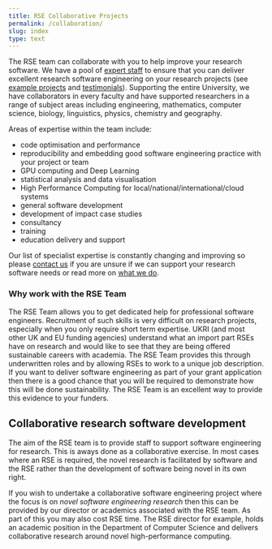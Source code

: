 ```yaml
---
title: RSE Collaborative Projects
permalink: /collaboration/
slug: index
type: text
---
```


The RSE team can collaborate with you to help improve your research software.
We have a pool of [expert staff](/contact/team) to ensure that you can deliver excellent research software engineering on your research projects (see [example projects](/collaboration/projects/) and [testimonials](/collaboration/testimonials/)).
Supporting the entire University, we have collaborators in every faculty and have supported researchers in a range of subject areas including engineering, mathematics, computer science, biology, linguistics, physics, chemistry and geography. 

Areas of expertise within the team include:

* code optimisation and performance
* reproducibility and embedding good software engineering practice with your project or team
* GPU computing and Deep Learning
* statistical analysis and data visualisation
* High Performance Computing for local/national/international/cloud systems
* general software development
* development of impact case studies
* consultancy
* training
* education delivery and support

Our list of specialist expertise is constantly changing and improving so
please [contact us](/contact) if you are unsure if we can support your research software needs or read more on [what we do](./activities).
   
### Why work with the RSE Team

The RSE Team allows you to get dedicated help for professional software engineers.
Recruitment of such skills is very difficult on research projects,
especially when you only require short term expertise.
UKRI (and most other UK and EU funding agencies) understand what an import part RSEs have on research and
would like to see that they are being offered sustainable careers with academia.
The RSE Team provides this through underwritten roles and by allowing RSEs to work to a unique job description.
If you want to deliver software engineering as part of your grant application then
there is a good chance that you will be required to demonstrate how this will be done sustainability.
The RSE Team is an excellent way to provide this evidence to your funders.

## Collaborative research software development

The aim of the RSE team is to provide staff to support software engineering for research.
This is aways done as a collaborative exercise.
In most cases where an RSE is required, the novel research is facilitated by software and the RSE rather than the development of software being novel in its own right.
	
If you wish to undertake a collaborative software engineering project where the focus is on *novel software engineering research* then
this can be provided by our director or academics associated with the RSE team.
As part of this you may also cost RSE time.
The RSE director for example, holds an academic position in the Department of Computer Science and
delivers collaborative research around novel high-performance computing.

